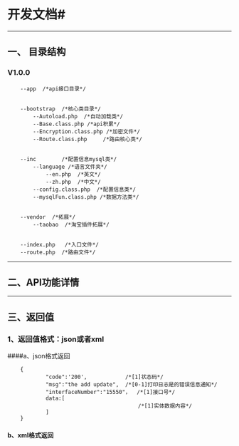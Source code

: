 # 开发文档#

----------

## 一、 目录结构 ##
###  V1.0.0 ###

    
		--app  /*api接口目录*/
        

		--bootstrap  /*核心类目录*/ 
			--Autoload.php  /*自动加载类*/
			--Base.class.php /*api积累*/
			--Encryption.class.php /*加密文件*/
			--Route.class.php     /*路由核心类*/


		--inc        /*配置信息mysql类*/
			--language /*语言文件夹*/
				--en.php  /*英文*/
				--zh.php  /*中文*/
			--config.class.php  /*配置信息类*/
			--mysqlFun.class.php /*数据方法类*/
			

		--vendor  /*拓展*/		
			--taobao  /*淘宝插件拓展*/
		

		--index.php   /*入口文件*/
		--route.php  /*路由文件*/
			


----------
## 二、API功能详情 ##

----------
## 三、返回值 ##
### 1、返回值格式：json或者xml
####a、json格式返回

    	{
    			"code":'200',			 /*[1]状态码*/
    			"msg":"the add update",  /*[0-1]打印日志是的错误信息通知*/
    			"interfaceNumber":"15550"，  /*[1]接口号*/
    			data:[
    										 /*[1]实体数据内容*/
    			]
    	}

#### b、xml格式返回

	